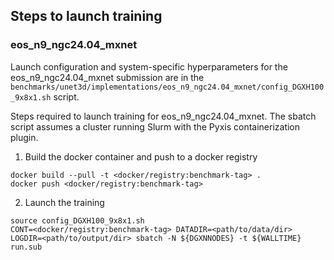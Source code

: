 ## Steps to launch training

### eos_n9_ngc24.04_mxnet

Launch configuration and system-specific hyperparameters for the
eos_n9_ngc24.04_mxnet submission are in the
`benchmarks/unet3d/implementations/eos_n9_ngc24.04_mxnet/config_DGXH100_9x8x1.sh` script.

Steps required to launch training for eos_n9_ngc24.04_mxnet.  The sbatch
script assumes a cluster running Slurm with the Pyxis containerization plugin.

1. Build the docker container and push to a docker registry

```
docker build --pull -t <docker/registry:benchmark-tag> .
docker push <docker/registry:benchmark-tag>
```

2. Launch the training
```
source config_DGXH100_9x8x1.sh
CONT=<docker/registry:benchmark-tag> DATADIR=<path/to/data/dir> LOGDIR=<path/to/output/dir> sbatch -N ${DGXNNODES} -t ${WALLTIME} run.sub
```
